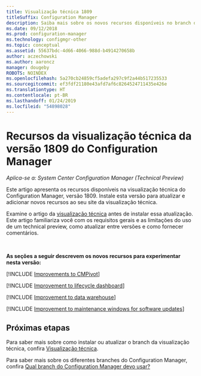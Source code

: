 ```yaml
---
title: Visualização técnica 1809
titleSuffix: Configuration Manager
description: Saiba mais sobre os novos recursos disponíveis no branch de visualização técnica versão 1809 do Configuration Manager.
ms.date: 09/12/2018
ms.prod: configuration-manager
ms.technology: configmgr-other
ms.topic: conceptual
ms.assetid: 55637bdc-4d66-4066-988d-b4914270658b
author: aczechowski
ms.author: aaroncz
manager: dougeby
ROBOTS: NOINDEX
ms.openlocfilehash: 5a270cb24859cf5adefa297c9f2a44b517235533
ms.sourcegitcommit: ef3fdf21180e43afd7af6c8264524711435e426e
ms.translationtype: HT
ms.contentlocale: pt-BR
ms.lasthandoff: 01/24/2019
ms.locfileid: "54898028"
---
```

# <a name="capabilities-in-configuration-manager-technical-preview-version-1809"></a>Recursos da visualização técnica da versão 1809 do Configuration Manager 

*Aplica-se a: System Center Configuration Manager (Technical Preview)*

Este artigo apresenta os recursos disponíveis na visualização técnica do Configuration Manager, versão 1809. Instale esta versão para atualizar e adicionar novos recursos ao seu site da visualização técnica. 

Examine o artigo da [visualização técnica](/sccm/core/get-started/technical-preview) antes de instalar essa atualização. Este artigo familiariza você com os requisitos gerais e as limitações do uso de um technical preview, como atualizar entre versões e como fornecer comentários.     


<!--  Known Issues Template
## Known issues 

[!INCLUDE [known issue title](includes/known-issue-bugid.md)]

-->



<br>

**As seções a seguir descrevem os novos recursos para experimentar nesta versão:**  


[!INCLUDE [Improvements to CMPivot](includes/1359068.md)]

[!INCLUDE [Improvement to lifecycle dashboard](includes/1358702.md)]

[!INCLUDE [Improvement to data warehouse](includes/1358870.md)]

[!INCLUDE [Improvement to maintenance windows for software updates](includes/vso2839307.md)]


## <a name="next-steps"></a>Próximas etapas

Para saber mais sobre como instalar ou atualizar o branch da visualização técnica, confira [Visualização técnica](/sccm/core/get-started/technical-preview).    

Para saber mais sobre os diferentes branches do Configuration Manager, confira [Qual branch do Configuration Manager devo usar?](/sccm/core/understand/which-branch-should-i-use)